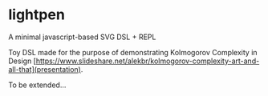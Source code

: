# lightpen
A minimal javascript-based SVG DSL + REPL

Toy DSL made for the purpose of demonstrating Kolmogorov Complexity in Design [https://www.slideshare.net/alekbr/kolmogorov-complexity-art-and-all-that](presentation).

To be extended...